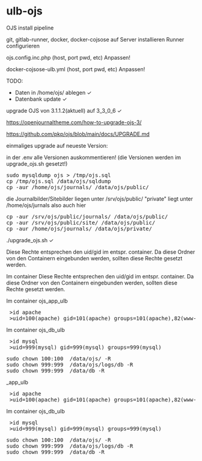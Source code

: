# ulb-ojs

OJS install pipeline


git, gitlab-runner, docker, docker-cojsose auf Server installieren 
Runner configurieren

ojs.config.inc.php (host, port pwd, etc) Anpassen!

docker-cojsose-ulb.yml  (host, port pwd, etc) Anpassen!

TODO: 

- Daten in /home/ojs/ ablegen &#10003;
- Datenbank update &#10003;




upgrade OJS von 3.1.1.2(aktuell) auf 3_3_0_6 &#10003;

https://openjournaltheme.com/how-to-upgrade-ojs-3/

https://github.com/pkp/ojs/blob/main/docs/UPGRADE.md


einmaliges upgrade auf neueste Version:

in der .env alle Versionen auskommentieren! (die Versionen werden im upgrade_ojs.sh gesetzt!)

<pre>
sudo mysqldump ojs > /tmp/ojs.sql
cp /tmp/ojs.sql /data/ojs/sqldump
cp -aur /home/ojs/journals/ /data/ojs/public/
</pre>

die Journalbilder/Sitebilder liegen unter /srv/ojs/public/
"private" liegt unter /home/ojs/jurnals
also auch hier 
<pre>
cp -aur /srv/ojs/public/journals/ /data/ojs/public/
cp -aur /srv/ojs/public/site/ /data/ojs/public/
cp -aur /home/ojs/journals/ /data/ojs/private/
</pre>

./upgrade_ojs.sh &#10003;

Diese Rechte entsprechen den uid/gid im entspr. container.
Da diese Ordner von den Containern eingebunden werden, sollten diese Rechte gesetzt werden.

Im container Diese Rechte entsprechen den uid/gid im entspr. container.
Da diese Ordner von den Containern eingebunden werden, sollten diese Rechte gesetzt werden.

Im container ojs_app_ulb
<pre>
 >id apache   
 >uid=100(apache) gid=101(apache) groups=101(apache),82(www-data),101(apache)
</pre>
Im container ojs_db_ulb
<pre>
 >id mysql  
 >uid=999(mysql) gid=999(mysql) groups=999(mysql)
</pre>


<pre>
sudo chown 100:100  /data/ojs/ -R
sudo chown 999:999  /data/ojs/logs/db -R 
sudo chown 999:999  /data/db -R 
</pre>_app_ulb
<pre>
 >id apache   
 >uid=100(apache) gid=101(apache) groups=101(apache),82(www-data),101(apache)
</pre>
Im container ojs_db_ulb
<pre>
 >id mysql  
 >uid=999(mysql) gid=999(mysql) groups=999(mysql)
</pre>


<pre>
sudo chown 100:100  /data/ojs/ -R
sudo chown 999:999  /data/ojs/logs/db -R 
sudo chown 999:999  /data/db -R 
</pre>
